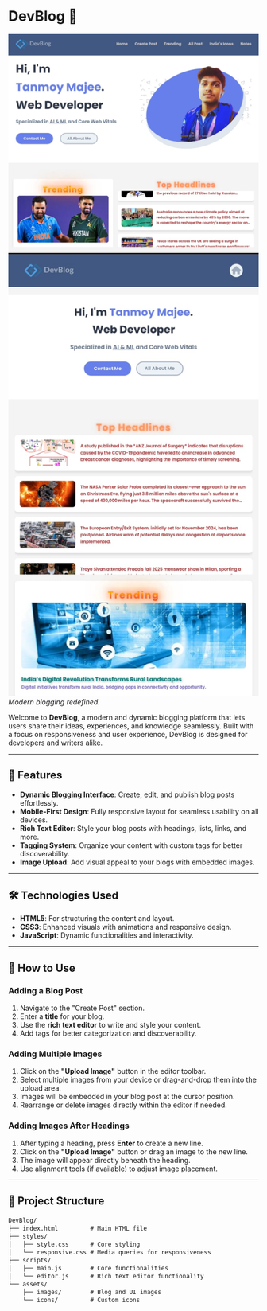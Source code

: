 # DevBlog 📝  
![DevBlog Banner](./tanmoy_main_file/assets/images/page1.jpg)
![DevBlog Banner](./tanmoy_main_file/assets/images/page2.jpg)
*Modern blogging redefined.*

Welcome to **DevBlog**, a modern and dynamic blogging platform that lets users share their ideas, experiences, and knowledge seamlessly. Built with a focus on responsiveness and user experience, DevBlog is designed for developers and writers alike.

---

## 🌟 Features

- **Dynamic Blogging Interface**: Create, edit, and publish blog posts effortlessly.
- **Mobile-First Design**: Fully responsive layout for seamless usability on all devices.
- **Rich Text Editor**: Style your blog posts with headings, lists, links, and more.
- **Tagging System**: Organize your content with custom tags for better discoverability.
- **Image Upload**: Add visual appeal to your blogs with embedded images.

---

## 🛠️ Technologies Used

- **HTML5**: For structuring the content and layout.
- **CSS3**: Enhanced visuals with animations and responsive design.
- **JavaScript**: Dynamic functionalities and interactivity.

---

## 📖 How to Use

### Adding a Blog Post
1. Navigate to the "Create Post" section.
2. Enter a **title** for your blog.
3. Use the **rich text editor** to write and style your content.
4. Add tags for better categorization and discoverability.

### Adding Multiple Images
1. Click on the **"Upload Image"** button in the editor toolbar.
2. Select multiple images from your device or drag-and-drop them into the upload area.
3. Images will be embedded in your blog post at the cursor position.
4. Rearrange or delete images directly within the editor if needed.

### Adding Images After Headings
1. After typing a heading, press **Enter** to create a new line.
2. Click on the **"Upload Image"** button or drag an image to the new line.
3. The image will appear directly beneath the heading.
4. Use alignment tools (if available) to adjust image placement.

---

## 📂 Project Structure

```plaintext
DevBlog/
├── index.html         # Main HTML file
├── styles/
│   ├── style.css      # Core styling
│   └── responsive.css # Media queries for responsiveness
├── scripts/
│   ├── main.js        # Core functionalities
│   └── editor.js      # Rich text editor functionality
└── assets/
    ├── images/        # Blog and UI images
    └── icons/         # Custom icons

